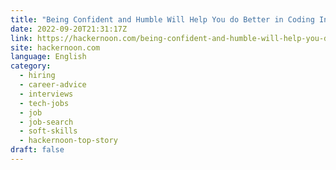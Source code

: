```yaml
---
title: "Being Confident and Humble Will Help You do Better in Coding Interviews "
date: 2022-09-20T21:31:17Z
link: https://hackernoon.com/being-confident-and-humble-will-help-you-do-better-in-coding-interviews?source=rss&utm_medium=RSS&utm_source=news.12bit.vn
site: hackernoon.com
language: English
category:
  - hiring
  - career-advice
  - interviews
  - tech-jobs
  - job
  - job-search
  - soft-skills
  - hackernoon-top-story
draft: false
---
```

